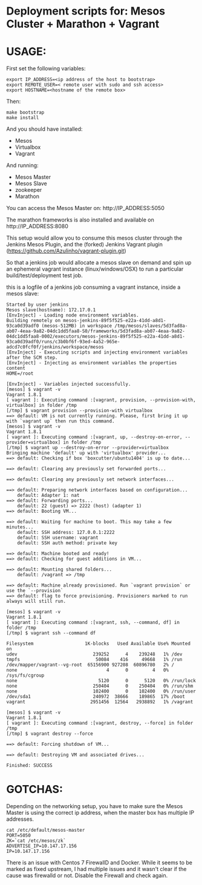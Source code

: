 Deployment scripts for: Mesos Cluster + Marathon + Vagrant
===========================================================



USAGE:
=======


First set the following variables:

    export IP_ADDRESS=<ip address of the host to bootstrap>
    export REMOTE_USER=< remote user with sudo and ssh access>
    export HOSTNAME=<hostname of the remote box>

Then:

    make bootstrap
    make install

And you should have installed:

* Mesos
* Virtualbox
* Vagrant

And running:

* Mesos Master
* Mesos Slave
* zookeeper
* Marathon

You can access the Mesos Master on: http://IP_ADDRESS:5050

The marathon frameworks is also installed and available on http://IP_ADDRESS:8080


This setup would allow you to consume this mesos cluster through the Jenkins Mesos Plugin, and the (forked) Jenkins Vagrant plugin (https://github.com/Azulinho/vagrant-plugin.git)

So that a jenkins job would allocate a mesos slave on demand and spin up an ephemeral vagrant instance (linux/windows/OSX) to run a particular build/test/deployment test job.

this is a logfile of a jenkins job consuming a vagrant instance, inside a mesos slave:

    Started by user jenkins
    Mesos slave(hostname): 172.17.0.1
    [EnvInject] - Loading node environment variables.
    Building remotely on mesos-jenkins-89f5f525-e22a-41dd-a8d1-93ca0d39adf0 (mesos-512MB) in workspace /tmp/mesos/slaves/5d3fad8a-ab07-4eaa-9a82-04dc1dd5faa8-S0/frameworks/5d3fad8a-ab07-4eaa-9a82-04dc1dd5faa8-0002/executors/mesos-jenkins-89f5f525-e22a-41dd-a8d1-93ca0d39adf0/runs/c3b0bf6f-93ed-4a52-965e-adcd7c0fcf0f/jenkins/workspace/mesos
    [EnvInject] - Executing scripts and injecting environment variables after the SCM step.
    [EnvInject] - Injecting as environment variables the properties content
    HOME=/root

    [EnvInject] - Variables injected successfully.
    [mesos] $ vagrant -v
    Vagrant 1.8.1
    [ vagrant ]: Executing command :[vagrant, provision, --provision-with, virtualbox] in folder /tmp
    [/tmp] $ vagrant provision --provision-with virtualbox
    ==> default: VM is not currently running. Please, first bring it up with `vagrant up` then run this command.
    [mesos] $ vagrant -v
    Vagrant 1.8.1
    [ vagrant ]: Executing command :[vagrant, up, --destroy-on-error, --provider=virtualbox] in folder /tmp
    [/tmp] $ vagrant up --destroy-on-error --provider=virtualbox
    Bringing machine 'default' up with 'virtualbox' provider...
    ==> default: Checking if box 'boxcutter/ubuntu1404' is up to date...

    ==> default: Clearing any previously set forwarded ports...

    ==> default: Clearing any previously set network interfaces...

    ==> default: Preparing network interfaces based on configuration...
        default: Adapter 1: nat
    ==> default: Forwarding ports...
        default: 22 (guest) => 2222 (host) (adapter 1)
    ==> default: Booting VM...

    ==> default: Waiting for machine to boot. This may take a few minutes...
        default: SSH address: 127.0.0.1:2222
        default: SSH username: vagrant
        default: SSH auth method: private key

    ==> default: Machine booted and ready!
    ==> default: Checking for guest additions in VM...

    ==> default: Mounting shared folders...
        default: /vagrant => /tmp

    ==> default: Machine already provisioned. Run `vagrant provision` or use the `--provision`
    ==> default: flag to force provisioning. Provisioners marked to run always will still run.

    [mesos] $ vagrant -v
    Vagrant 1.8.1
    [ vagrant ]: Executing command :[vagrant, ssh, --command, df] in folder /tmp
    [/tmp] $ vagrant ssh --command df

    Filesystem                   1K-blocks   Used Available Use% Mounted on
    udev                            239252      4    239248   1% /dev
    tmpfs                            50084    416     49668   1% /run
    /dev/mapper/vagrant--vg-root  65156900 927208  60896780   2% /
    none                                 4      0         4   0% /sys/fs/cgroup
    none                              5120      0      5120   0% /run/lock
    none                            250404      0    250404   0% /run/shm
    none                            102400      0    102400   0% /run/user
    /dev/sda1                       240972  38666    189865  17% /boot
    vagrant                        2951456  12564   2938892   1% /vagrant

    [mesos] $ vagrant -v
    Vagrant 1.8.1
    [ vagrant ]: Executing command :[vagrant, destroy, --force] in folder /tmp
    [/tmp] $ vagrant destroy --force

    ==> default: Forcing shutdown of VM...

    ==> default: Destroying VM and associated drives...

    Finished: SUCCESS



GOTCHAS:
========

Depending on the networking setup, you have to make sure the Mesos Master is using the correct ip address, when the master box has multiple IP addresses.


    cat /etc/default/mesos-master
    PORT=5050
    ZK=`cat /etc/mesos/zk`
    ADVERTISE_IP=10.147.17.156
    IP=10.147.17.156


There is an issue with Centos 7 FirewallD and Docker. While it seems to be marked as fixed upstream, I had multiple issues and it wasn't clear if the cause was firewalld or not.
Disable the Firewall and check again.



